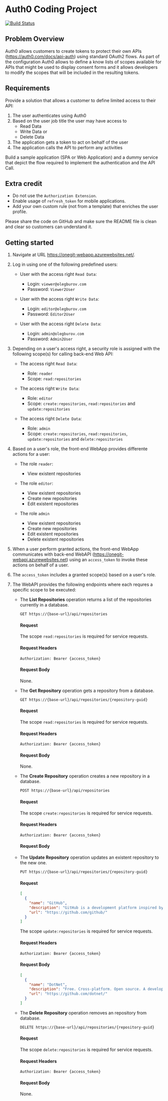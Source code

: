# Auth0 Coding Project

[![Build Status](https://travis-ci.org/olegburov/Auth0.svg?branch=master)](https://travis-ci.org/olegburov/Auth0)

## Problem Overview

Auth0 allows customers to create tokens to protect their own APIs (https://auth0.com/docs/api-auth) using standard OAuth2 flows. As part of the configuration Auth0 allows to define a know lists of scopes available for APIs that might be used to display consent forms and it allows developers to modify the scopes that will be included in the resulting tokens. 

## Requirements

Provide a solution that allows a customer to define limited access to their API:

1. The user authenticates using Auth0
2. Based on the user job title the user may have access to
   - Read Data
   - Write Data or
   - Delete Data
3. The application gets a token to act on behalf of the user
4. The application calls the API to perform any activities

Build a sample application (SPA or Web Application) and a dummy service that depict the flow required to implement the authentication and the API Call.

## Extra credit

- Do not use the `Authorization Extension`.
- Enable usage of `refresh_token` for mobile applications.
- Add your own custom rule (not from a template) that enriches the user profile.

Please share the code on GitHub and make sure the README file is clean and clear so customers can understand it.

## Getting started

1. Navigate at URL https://onegit-webapp.azurewebsites.net/.

2. Log in using one of the following predefined users:

   - User with the access right `Read Data`:

     * Login: `viewer@olegburov.com`
     * Password: `Viewer2User`
   
   - User with the access right `Write Data`:

     * Login: `editor@olegburov.com`
     * Password: `Editor2User`

   - User with the access right `Delete Data`:
 
     * Login: `admin@olegburov.com`
     * Password: `Admin2User`

3. Depending on a user's access right, a security role is assigned with the following scope(s) for calling back-end Web API:

   - The access right `Read Data`:

      * Role: `reader`
      * Scope: `read:repositories`

   - The access right `Write Data`:

      * Role: `editor`
      * Scope: `create:repositories`, `read:repositories` and `update:repositories`
   
   - The access right `Delete Data`:
     
      * Role: `admin`
      * Scope: `create:repositories`, `read:repositories`, `update:repositories` and `delete:repositories`

4. Based on a user's role, the front-end WebApp provides differente actions for a user:

   - The role `reader`:

      * View existent repositories
   
   - The role `editor`:
   
      * View existent repositories 
      * Create new repositories
      * Edit existent repositories

   - The role `admin`
   
      * View existent repositories 
      * Create new repositories
      * Edit existent repositories  
      * Delete existent repositories

5. When a user perform granted actions, the front-end WebApp communicates with back-end WebAPI (https://onegit-webapi.azurewebsites.net) using an `access_token` to invoke these actions on behalf of a user.

6. The `access_token` includes a granted scope(s) based on a user's role.

7. The WebAPI provides the following endpoints where each requres a specific scope to be executed:

   - The **List Repositories** operation returns a list of the repositories currently in a database.

     `GET https://{base-url}/api/repositories`

     #### Request
     
     The scope `read:repositories` is required for service requests.

     #### Request Headers

     `Authorization: Bearer {access_token}`

     #### Request Body
  
     None.
  
   - The **Get Repository** operation gets a repository from a database.
   
     `GET https://{base-url}/api/repositories/{repository-guid}`

     #### Request

     The scope `read:repositories` is required for service requests.

     #### Request Headers

     `Authorization: Bearer {access_token}`

     #### Request Body

     None.

   - The **Create Repository** operation creates a new repository in a database.
   
     `POST https://{base-url}/api/repositories`

     #### Request

     The scope `create:repositories` is required for service requests.

     #### Request Headers

     `Authorization: Bearer {access_token}`

     #### Request Body

   - The **Update Repository** operation updates an existent repository to the new one.
   
     `PUT https://{base-url}/api/repositories/{repository-guid}`

     #### Request
     
     ``` json
     [
       {
         "name": "GitHub",
         "description": "GitHub is a development platform inspired by the way you work.",
         "url": "https://github.com/github/"
       }
     ]
     ```
     
     The scope `update:repositories` is required for service requests.

     #### Request Headers

     `Authorization: Bearer {access_token}`

     #### Request Body
     
     ``` json
     [
       {
         "name": "DotNet",
         "description": "Free. Cross-platform. Open source. A developer platform for building apps.",
         "url": "https://github.com/dotnet/"
       }
     ]
     ```
     
   - The **Delete Repository** operation removes an repository from database.
   
     `DELETE https://{base-url}/api/repositories/{repository-guid}`

     #### Request

     The scope `delete:repositories` is required for service requests.

     #### Request Headers

     `Authorization: Bearer {access_token}`

     #### Request Body

     None.
